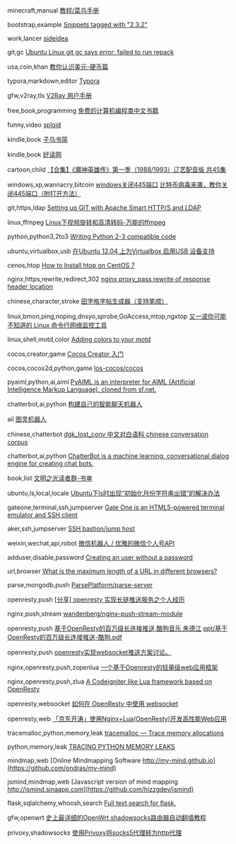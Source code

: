



minecraft,manual
[教程/菜鸟手册](https://minecraft-zh.gamepedia.com/%E6%95%99%E7%A8%8B/%E8%8F%9C%E9%B8%9F%E6%89%8B%E5%86%8C)

bootstrap,example
[Snippets tagged with "2.3.2"](https://bootsnipp.com/tags/2.3.2)

work,lancer
[sideidea](http://sideidea.com/)

git,gc
[Ubuntu Linux git gc says error: failed to run repack](https://stackoverflow.com/questions/21064094/ubuntu-linux-git-gc-says-error-failed-to-run-repack)

usa,coin,khan
[教你认识美元-硬币篇](http://www.hydegroup.net/Item/Show.asp?m=1&d=545)

typora,markdown,editor 
[Typora](https://typora.io/)

gfw,v2ray,tls
[V2Ray 用户手册](https://www.v2ray.com/)

free,book,programming
[免费的计算机编程类中文书籍](https://github.com/justjavac/free-programming-books-zh_CN)

funny,video
[sploid](http://sploid.gizmodo.com/)

kindle,book
[子乌书简](http://book.zi5.me/)

kindle,book
[好读网](http://haodoo.net/)

cartoon,child
[【合集】《魔神英雄传》第一季（1988/1993）辽艺配音版 共45集](http://www.acfun.cn/v/ac395766)

windows,xp,wannacry,bitcoin
[windows关闭445端口](http://thief.one/2017/05/13/2/)
[比特币病毒来袭，教你关闭445端口（附打开方法）](http://www.sohu.com/a/140584526_136073)

git,https,ldap
[Setting up GIT with Apache Smart HTTP/S and LDAP](https://loutilities.wordpress.com/2011/08/12/setting-up-git-with-apache-smart-https-and-ldap/)

linux,ffmpeg
[Linux下视频旋转和高清转码-万能的ffmpeg](http://ju.outofmemory.cn/entry/81061)

python,python3,2to3
[Writing Python 2-3 compatible code](http://python-future.org/compatible_idioms.html)

ubuntu,virtualbox,usb
[在Ubuntu 12.04 上为Virtualbox 启用USB 设备支持](http://www.cnblogs.com/ericsun/archive/2013/06/10/3130679.html)

cenos,htop
[How to Install htop on CentOS 7](http://elearning.wsldp.com/pcmagazine/centos-install-htop/)

nginx,https,rewrite,redirect,302
[nginx proxy_pass rewrite of response header location](http://serverfault.com/questions/678742/nginx-proxy-pass-rewrite-of-response-header-location)

chinese,character,stroke
[田字格字帖生成器（支持笔顺）](http://www.an2.net/zi/)

linux,bmon,ping,noping,dnsyo,sprobe,GoAccess,mtop,ngxtop
[又一波你可能不知道的 Linux 命令行网络监控工具](https://linux.cn/article-5461-1.html)

linux,shell,motd,color
[Adding colors to your motd](http://www.linuxquestions.org/questions/linux-software-2/adding-colors-to-your-motd-105038/)

cocos,creator,game
[Cocos Creator 入门](http://www.cocos.com/docs/creator/getting-started/index.html)

cocos,cocos2d,python,game
[los-cocos/cocos](https://github.com/los-cocos/cocos)

pyaiml,python,ai,aiml
[PyAIML is an interpreter for AIML (Artificial Intelligence Markup Language). cloned from sf.net.](https://github.com/andelf/PyAIML)

chatterbot,ai,python
[构建自己的智能聊天机器人](http://blog.just4fun.site/create-a-smart-chat-bot.html)

ail
[图灵机器人](http://www.tuling123.com/)

chinese,chatterbot
[dgk_lost_conv 中文对白语料 chinese conversation corpus](https://github.com/rustch3n/dgk_lost_conv)

chatterbot,ai,python
[ChatterBot is a machine learning, conversational dialog engine for creating chat bots.](https://github.com/gunthercox/ChatterBot)

book,list
[文明之光读者群-书单](https://gist.github.com/fanfeilong/7ce5c0b6a07cbadbff36)

ubuntu,ls,local,locale
[Ubuntu下ls时出现“初始化月份字符串出错”的解决办法](http://www.jianshu.com/p/c735eae17248)

gateone,terminal,ssh,jumpserver
[Gate One is an HTML5-powered terminal emulator and SSH client](https://github.com/liftoff/GateOne)

aker,ssh,jumpserver
[SSH bastion/jump host](https://github.com/aker-gateway/Aker)

weixin,wechat,api,robot
[微信机器人 / 优雅的微信个人号API](https://github.com/youfou/wxpy)

adduser,disable,password
[Creating an user without a password](http://unix.stackexchange.com/questions/56765/creating-an-user-without-a-password)

url,browser
[What is the maximum length of a URL in different browsers?](http://stackoverflow.com/questions/417142/what-is-the-maximum-length-of-a-url-in-different-browsers)

parse,mongodb,push
[ParsePlatform/parse-server](https://github.com/ParsePlatform/parse-server/wiki)

openresty,push
[[分享] openresty 实现长链推送服务之个人经历](https://groups.google.com/forum/#!topic/openresty/E1mQxHYgGjU)

nginx,push,stream
[wandenberg/nginx-push-stream-module](https://github.com/wandenberg/nginx-push-stream-module/)

openresty,push
[基于OpenResty的百万级长连接推送,酷狗音乐 朱德江](https://www.slideshare.net/OpenRestyCon/openresty-55238488)
[ppt/基于OpenResty的百万级长连接推送-酷狗.pdf](https://github.com/singpenguin/ppt/blob/master/%E5%9F%BA%E4%BA%8EOpenResty%E7%9A%84%E7%99%BE%E4%B8%87%E7%BA%A7%E9%95%BF%E8%BF%9E%E6%8E%A5%E6%8E%A8%E9%80%81-%E9%85%B7%E7%8B%97.pdf)

openresty,push
[openresty实现websocket推送方案讨论。](https://groups.google.com/forum/#!topic/openresty/odSjRrlwi6g)

nginx,openresty,push,zopenlua
[一个基于Openresty的轻量级web应用框架](https://github.com/maitiandeleo/zOpenLua)

nginx,openresty,push,zlua
[A Codeigniter like Lua framework based on OpenResty](https://github.com/mrxx/zLua)

openresty,websocket
[如何在 OpenResty 中使用 websocket](http://hambut.com/2016/10/13/how-to-use-websocket-in-openresty/)

openresty,web
[「京东开涛」使用Nginx+Lua(OpenResty)开发高性能Web应用](http://www.jianshu.com/p/36f1955edb8b)

tracemalloc,python,memory,leak
[tracemalloc — Trace memory allocations](http://pytracemalloc.readthedocs.io/)

python,memory,leak
[TRACING PYTHON MEMORY LEAKS](http://tech.labs.oliverwyman.com/blog/2008/11/14/tracing-python-memory-leaks/)

mindmap,web
[Online Mindmapping Software http://my-mind.github.io](https://github.com/ondras/my-mind)

jsmind,mindmap,web
[Javascript version of mind mapping http://jsmind.sinaapp.com](https://github.com/hizzgdev/jsmind)

flask,sqlalchemy,whoosh,search
[Full text search for flask.](https://github.com/honmaple/flask-msearch)

gfw,openwrt
[史上最详细的OpenWrt shadowsocks路由器自动翻墙教程](https://softwaredownload.gitbooks.io/openwrt-fanqiang/content/)

privoxy,shadowsocks
[使用Privoxy将socks5代理转为http代理](https://blog.phpgao.com/privoxy-shadowsocks.html)
